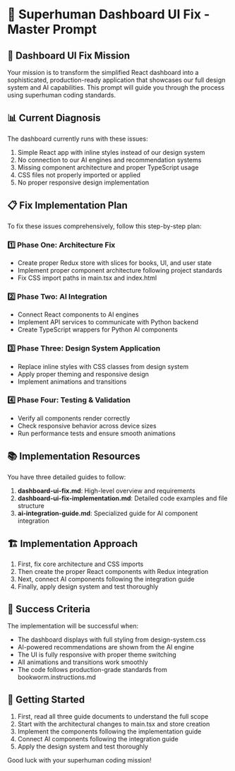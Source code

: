 # 🚀 Superhuman Dashboard UI Fix - Master Prompt

## 🎯 Dashboard UI Fix Mission

Your mission is to transform the simplified React dashboard into a sophisticated, production-ready application that showcases our full design system and AI capabilities. This prompt will guide you through the process using superhuman coding standards.

## 📊 Current Diagnosis

The dashboard currently runs with these issues:

1. Simple React app with inline styles instead of our design system
2. No connection to our AI engines and recommendation systems
3. Missing component architecture and proper TypeScript usage
4. CSS files not properly imported or applied
5. No proper responsive design implementation

## 📋 Fix Implementation Plan

To fix these issues comprehensively, follow this step-by-step plan:

### 1️⃣ Phase One: Architecture Fix

- Create proper Redux store with slices for books, UI, and user state
- Implement proper component architecture following project standards
- Fix CSS import paths in main.tsx and index.html

### 2️⃣ Phase Two: AI Integration

- Connect React components to AI engines
- Implement API services to communicate with Python backend
- Create TypeScript wrappers for Python AI components

### 3️⃣ Phase Three: Design System Application

- Replace inline styles with CSS classes from design system
- Apply proper theming and responsive design
- Implement animations and transitions

### 4️⃣ Phase Four: Testing & Validation

- Verify all components render correctly
- Check responsive behavior across device sizes
- Run performance tests and ensure smooth animations

## 📚 Implementation Resources

You have three detailed guides to follow:

1. **dashboard-ui-fix.md**: High-level overview and requirements
2. **dashboard-ui-fix-implementation.md**: Detailed code examples and file structure
3. **ai-integration-guide.md**: Specialized guide for AI component integration

## 🏗️ Implementation Approach

1. First, fix core architecture and CSS imports
2. Then create the proper React components with Redux integration
3. Next, connect AI components following the integration guide
4. Finally, apply design system and test thoroughly

## 🎯 Success Criteria

The implementation will be successful when:

- The dashboard displays with full styling from design-system.css
- AI-powered recommendations are shown from the AI engine
- The UI is fully responsive with proper theme switching
- All animations and transitions work smoothly
- The code follows production-grade standards from bookworm.instructions.md

## 🚀 Getting Started

1. First, read all three guide documents to understand the full scope
2. Start with the architectural changes to main.tsx and store creation
3. Implement the components following the implementation guide
4. Connect AI components following the integration guide
5. Apply the design system and test thoroughly

Good luck with your superhuman coding mission!
